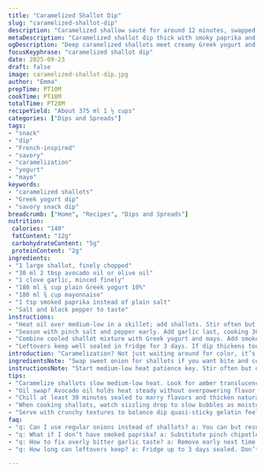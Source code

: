```yaml
---
title: "Caramelized Shallot Dip"
slug: "caramelized-shallot-dip"
description: "Caramelized shallow sauté for around 12 minutes, swapped sweet onion with shallots for sharper aroma, mixed thick yogurt and mayo with a hint of smoked paprika. Dive into layers of deep savory, creamy texture balanced by subtle smoky warmth. Chill recommended for flavors to meld, but tactile cues and aroma guide readiness best. Includes tips on oil substitution, caramelization control, and garlic timing for best punch without bitterness. Serve straight with chips or crudités."
metaDescription: "Caramelized shallot dip thick with smoky paprika and tangy yogurt mayo blend. Slow-cooked aroma, balanced seasoning, chilled to meld flavors. Rustic French-inspired snack."
ogDescription: "Deep caramelized shallots meet creamy Greek yogurt and mayo. Smoked paprika adds smoky depth. Chill to meld or serve fresh with chips or crudités."
focusKeyphrase: "caramelized shallot dip"
date: 2025-09-23
draft: false
image: caramelized-shallot-dip.jpg
author: "Emma"
prepTime: PT10M
cookTime: PT18M
totalTime: PT28M
recipeYield: "About 375 ml 1 ½ cups"
categories: ["Dips and Spreads"]
tags:
- "snack"
- "dip"
- "French-inspired"
- "savory"
- "caramelization"
- "yogurt"
- "mayo"
keywords:
- "caramelized shallots"
- "Greek yogurt dip"
- "savory snack dip"
breadcrumb: ["Home", "Recipes", "Dips and Spreads"]
nutrition: 
 calories: "140"
 fatContent: "12g"
 carbohydrateContent: "5g"
 proteinContent: "2g"
ingredients:
- "1 large shallot, finely chopped"
- "30 ml 2 tbsp avocado oil or olive oil"
- "1 clove garlic, minced finely"
- "180 ml ¾ cup plain Greek yogurt 10%"
- "180 ml ¾ cup mayonnaise"
- "1 tsp smoked paprika instead of plain salt"
- "Salt and black pepper to taste"
instructions:
- "Heat oil over medium-low in a skillet; add shallots. Stir often but don’t rush. Caramelize until deep golden and soft, about 12-14 minutes. Listen for soft sizzling, bubbles slowing. Expect sweet aroma turning richer, some bits turning darker but not burnt."
- "Season with pinch salt and pepper early. Add garlic last, cooking 30 to 45 seconds until fragrant but not brown; garlic cooks faster and bitter if overdone. Remove from heat and let cool in airtight container, refrigerate 30-45 minutes to thicken naturally."
- "Combine cooled shallot mixture with Greek yogurt and mayo. Add smoked paprika for smoky depth instead of plain salt—gives mystery punch. Taste. Adjust salt and pepper, mix till creamy. Chill if preferred or serve immediately with crunchy veggies or chips."
- "Leftovers keep well sealed in fridge for 3 days. If dip thickens too much, stir in splash of milk or lemon juice to loosen and brighten."
introduction: "Caramelization? Not just waiting around for color, it’s smell too. That moment when shallots turn translucent, then amber, with sweet steam spiced by oil—no timer can replace that nose. Tried sweet onions before, duller results. Shallots give punch, sharper notes that cut through creamy yogurt and mayo. Adding smoked paprika is my twist, wakes the tongue. Garlic drops in last-second—too soon and it’s bitter trash. Chill tight, tastes meld better cold but if you’re impatient, the warm version hits too. Offbeat texture, sweet—quasi sticky bits—perfect aioli partner alternative. This dip belongs on every snack table, trust deep caramel not rushed golden."
ingredientsNote: "Swap sweet onion for shallots if you want bite and complexity. Avocado oil stands in well if olive oil feels strong or overly fruity; it holds medium-high heat well and adds neutral backdrop. Greek yogurt’s thickness perfect here, plain yogurt too thin dries dip quickly. Mayo adds creaminess but watch quality—straight store brand sometimes watery or off taste. Smoked paprika replaces plain salt for subtle fire and earth tones; if you lack it, add a pinch chipotle powder or regular paprika with a dash of cayenne. Garlic timing critical—mince fresh; no powdered substitutes. Salt early helps draw moisture releasing sugars for caramelization; seasoning late means bland cloak. Too hot burns sugars; medium-low heat until brown not black bits."
instructionsNote: "Start medium-low heat patience key. Stir often but don’t over-fuss, let edges darken while center softens. Smell and sight clues superior to clocks. Add garlic at last minute only, watch it closely. Transfer shallots warm into airtight after cooking to trap moisture and enhance melded flavor later. Chill at least 30 minutes; overnight better if you can wait. When mixing with yogurt and mayo, fold gently for creaminess, not whipped whipped. Taste and tweak salt and pepper at this point. Adding smoked paprika in mixture activates layers unseen earlier. Serve with cooling fresh crudités or thick crunchy chips to balance gelatinous dip feel. Stir gently before serving if stored, oils may separate a bit. If dip feels too firm after chilling, quick tweak with milk or lemon juice restores that spreadable dip texture instantly."
tips:
- "Caramelize shallots slow medium-low heat. Look for amber translucence, then deep gold edges. Smell sweet steam mixed with faint spice from oil. Stir often but let bits catch color; don’t rush or burn. Salt early to pull moisture out, speeds sugar breakdown for deeper color later. Garlic goes last 30-45 seconds max; too soon becomes bitter, too late misses flavor boost."
- "Oil swap? Avocado oil holds heat steady without overpowering flavor unlike olive oil. Helps caramelization better, clean base. Avoid using plain vegetable oil which can mask shallots. Mayo quality matters; watery store brands dilute creaminess. Greek yogurt thick, prevents dip drying too fast. Too thin yogurt sucks moisture, breaks balance. Smoked paprika adds warmth and earth tones; chipotle powder good backup, cayenne pinch adds heat if needed."
- "Chill at least 30 minutes sealed to marry flavors and thicken naturally. Texture gets semi-gelatinous, sticky bits round out mouthfeel. If too thick after fridge, loosen with small milk splash or lemon juice for brightness and spread. Keep leftovers air tight fridge max 3 days. Oils may separate; stir gently to reincorporate. Store garlic mix airtight or use soon to avoid bitter off notes developing."
- "When cooking shallots, watch sizzling drop to slow bubbles as moisture evaporates. Visual cues more reliable than timer: edges darken unevenly, center softens translucent. Remove skillet quickly on first hint of darkening beyond golden. Let cool warm in airtight container traps moisture, helps final flavor meld. Gently fold yogurt and mayo to keep creamy, not whipped. Taste and adjust salt pepper late to keep punch."
- "Serve with crunchy textures to balance dip quasi-sticky gelatin feel. Chips, fresh crisp crudités cut rich creamy back. If dip thickens too much chilling, don’t overfix with liquid. Small increments milk or lemon juice best, stirring gently. Garlic fresh and minced not powder is critical. Too hot or long caramelizing burns sugars bitter; medium-low steady heat beats structure loss."
faq:
- "q: Can I use regular onions instead of shallots? a: You can but results dull. Shallots have sharper aroma, sweeter caramel. Onions take longer cook; risk bitter edges. If swap, cut cook time longer, watch moisture carefully. Flavor missing punch though."
- "q: What if I don’t have smoked paprika? a: Substitute pinch chipotle powder or plain paprika with cayenne dash. Keeps smoky hint or adds heat. No paprika means dip lacks earth tone warmth. Use salt sparingly then, flavor flat otherwise."
- "q: How to fix overly bitter garlic taste? a: Remove early next time. Garlic added last 30-45 seconds max, no browning. If bitter now, add more yogurt mayo mix; dilutes sharpness. Fresh minced garlic critical, powder makes bitterness worse. Timing key."
- "q: How long can leftovers keep? a: Fridge up to 3 days sealed. Don’t leave out long; dairy and garlic sensitive. Stir before serving if oils separate. Adding fresh lemon juice after storage can brighten dip again. Freeze not recommended, texture odd after thaw."

---
```

